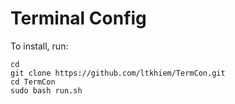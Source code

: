 # Terminal Config

To install, run:
```
cd 
git clone https://github.com/ltkhiem/TermCon.git
cd TermCon
sudo bash run.sh
```
